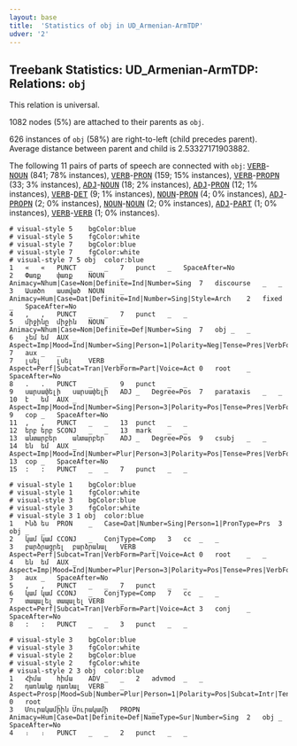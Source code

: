 ```yaml
---
layout: base
title:  'Statistics of obj in UD_Armenian-ArmTDP'
udver: '2'
---
```


## Treebank Statistics: UD_Armenian-ArmTDP: Relations: `obj`

This relation is universal.

1082 nodes (5%) are attached to their parents as `obj`.

626 instances of `obj` (58%) are right-to-left (child precedes parent).
Average distance between parent and child is 2.53327171903882.

The following 11 pairs of parts of speech are connected with `obj`: <tt><a href="hy_armtdp-pos-VERB.html">VERB</a></tt>-<tt><a href="hy_armtdp-pos-NOUN.html">NOUN</a></tt> (841; 78% instances), <tt><a href="hy_armtdp-pos-VERB.html">VERB</a></tt>-<tt><a href="hy_armtdp-pos-PRON.html">PRON</a></tt> (159; 15% instances), <tt><a href="hy_armtdp-pos-VERB.html">VERB</a></tt>-<tt><a href="hy_armtdp-pos-PROPN.html">PROPN</a></tt> (33; 3% instances), <tt><a href="hy_armtdp-pos-ADJ.html">ADJ</a></tt>-<tt><a href="hy_armtdp-pos-NOUN.html">NOUN</a></tt> (18; 2% instances), <tt><a href="hy_armtdp-pos-ADJ.html">ADJ</a></tt>-<tt><a href="hy_armtdp-pos-PRON.html">PRON</a></tt> (12; 1% instances), <tt><a href="hy_armtdp-pos-VERB.html">VERB</a></tt>-<tt><a href="hy_armtdp-pos-DET.html">DET</a></tt> (9; 1% instances), <tt><a href="hy_armtdp-pos-NOUN.html">NOUN</a></tt>-<tt><a href="hy_armtdp-pos-PRON.html">PRON</a></tt> (4; 0% instances), <tt><a href="hy_armtdp-pos-ADJ.html">ADJ</a></tt>-<tt><a href="hy_armtdp-pos-PROPN.html">PROPN</a></tt> (2; 0% instances), <tt><a href="hy_armtdp-pos-NOUN.html">NOUN</a></tt>-<tt><a href="hy_armtdp-pos-NOUN.html">NOUN</a></tt> (2; 0% instances), <tt><a href="hy_armtdp-pos-ADJ.html">ADJ</a></tt>-<tt><a href="hy_armtdp-pos-PART.html">PART</a></tt> (1; 0% instances), <tt><a href="hy_armtdp-pos-VERB.html">VERB</a></tt>-<tt><a href="hy_armtdp-pos-VERB.html">VERB</a></tt> (1; 0% instances).


~~~ conllu
# visual-style 5	bgColor:blue
# visual-style 5	fgColor:white
# visual-style 7	bgColor:blue
# visual-style 7	fgColor:white
# visual-style 7 5 obj	color:blue
1	«	«	PUNCT	_	_	7	punct	_	SpaceAfter=No
2	Փառք	փառք	NOUN	_	Animacy=Nhum|Case=Nom|Definite=Ind|Number=Sing	7	discourse	_	_
3	Աստծո	աստված	NOUN	_	Animacy=Hum|Case=Dat|Definite=Ind|Number=Sing|Style=Arch	2	fixed	_	SpaceAfter=No
4	,	,	PUNCT	_	_	7	punct	_	_
5	միջինը	միջին	NOUN	_	Animacy=Nhum|Case=Nom|Definite=Def|Number=Sing	7	obj	_	_
6	չեմ	եմ	AUX	_	Aspect=Imp|Mood=Ind|Number=Sing|Person=1|Polarity=Neg|Tense=Pres|VerbForm=Fin	7	aux	_	_
7	լսել	լսել	VERB	_	Aspect=Perf|Subcat=Tran|VerbForm=Part|Voice=Act	0	root	_	SpaceAfter=No
8	.	.	PUNCT	_	_	9	punct	_	_
9	սարսափելի	սարսափելի	ADJ	_	Degree=Pos	7	parataxis	_	_
10	է	եմ	AUX	_	Aspect=Imp|Mood=Ind|Number=Sing|Person=3|Polarity=Pos|Tense=Pres|VerbForm=Fin	9	cop	_	SpaceAfter=No
11	,	,	PUNCT	_	_	13	punct	_	_
12	երբ	երբ	SCONJ	_	_	13	mark	_	_
13	անտարբեր	անտարբեր	ADJ	_	Degree=Pos	9	csubj	_	_
14	են	եմ	AUX	_	Aspect=Imp|Mood=Ind|Number=Plur|Person=3|Polarity=Pos|Tense=Pres|VerbForm=Fin	13	cop	_	SpaceAfter=No
15	:	:	PUNCT	_	_	7	punct	_	_

~~~


~~~ conllu
# visual-style 1	bgColor:blue
# visual-style 1	fgColor:white
# visual-style 3	bgColor:blue
# visual-style 3	fgColor:white
# visual-style 3 1 obj	color:blue
1	Ինձ	ես	PRON	_	Case=Dat|Number=Sing|Person=1|PronType=Prs	3	obj	_	_
2	կամ	կամ	CCONJ	_	ConjType=Comp	3	cc	_	_
3	բարձրացրել	բարձրանալ	VERB	_	Aspect=Perf|Subcat=Tran|VerbForm=Part|Voice=Act	0	root	_	_
4	են	եմ	AUX	_	Aspect=Imp|Mood=Ind|Number=Plur|Person=3|Polarity=Pos|Tense=Pres|VerbForm=Fin	3	aux	_	SpaceAfter=No
5	,	,	PUNCT	_	_	7	punct	_	_
6	կամ	կամ	CCONJ	_	ConjType=Comp	7	cc	_	_
7	տապալել	տապալել	VERB	_	Aspect=Perf|Subcat=Tran|VerbForm=Part|Voice=Act	3	conj	_	SpaceAfter=No
8	:	:	PUNCT	_	_	3	punct	_	_

~~~


~~~ conllu
# visual-style 3	bgColor:blue
# visual-style 3	fgColor:white
# visual-style 2	bgColor:blue
# visual-style 2	fgColor:white
# visual-style 2 3 obj	color:blue
1	Հիմա	հիմա	ADV	_	_	2	advmod	_	_
2	դառնանք	դառնալ	VERB	_	Aspect=Prosp|Mood=Sub|Number=Plur|Person=1|Polarity=Pos|Subcat=Intr|Tense=Pres|VerbForm=Fin|Voice=Mid	0	root	_	_
3	Մուրակամիին	Մուրակամի	PROPN	_	Animacy=Hum|Case=Dat|Definite=Def|NameType=Sur|Number=Sing	2	obj	_	SpaceAfter=No
4	։	։	PUNCT	_	_	2	punct	_	_

~~~



